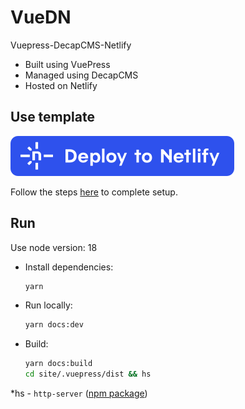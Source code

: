 # VueDN

Vuepress-DecapCMS-Netlify

- Built using VuePress
- Managed using DecapCMS
- Hosted on Netlify

## Use template

[![Deploy to Netlify](docs/.vuepress/public/button.svg)](https://app.netlify.com/start/deploy?repository=https://github.com/NdagiStanley/VueDN)

Follow the steps [here](https://vuedn.netlify.app/template/#continue-setup) to complete setup.

## Run

Use node version: 18

- Install dependencies:

  ```bash
  yarn
  ```

- Run locally:

  ```bash
  yarn docs:dev
  ```

- Build:

  ```bash
  yarn docs:build
  cd site/.vuepress/dist && hs
  ```

\*hs - `http-server` ([npm package](https://www.npmjs.com/package/http-server))
